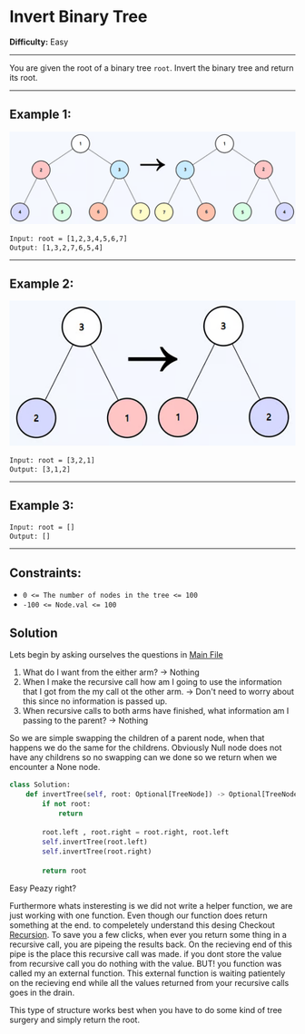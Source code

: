 # Invert Binary Tree

**Difficulty:** Easy

---

You are given the root of a binary tree `root`. Invert the binary tree and
return its root.

---

## Example 1:

![](./images/2025-07-18-08-54-22.png)

```
Input: root = [1,2,3,4,5,6,7]
Output: [1,3,2,7,6,5,4]
```

---

## Example 2:

![](./images/2025-07-18-08-55-02.png)

```
Input: root = [3,2,1]
Output: [3,1,2]
```

---

## Example 3:

```
Input: root = []
Output: []
```

---

## Constraints:

- `0 <= The number of nodes in the tree <= 100`
- `-100 <= Node.val <= 100`

## Solution

Lets begin by asking ourselves the questions in [Main File](README.md)

1. What do I want from the either arm? -> Nothing
2. When I make the recursive call how am I going to use the information that I
   got from the my call ot the other arm. -> Don't need to worry about this
   since no information is passed up.
3. When recursive calls to both arms have finished, what information am I
   passing to the parent? -> Nothing

So we are simple swapping the children of a parent node, when that happens we do
the same for the childrens. Obviously Null node does not have any childrens so
no swapping can we done so we return when we encounter a None node.

```python
class Solution:
    def invertTree(self, root: Optional[TreeNode]) -> Optional[TreeNode]:
        if not root:
            return

        root.left , root.right = root.right, root.left
        self.invertTree(root.left)
        self.invertTree(root.right)

        return root
```

Easy Peazy right?

Furthermore whats insteresting is we did not write a helper function, we are
just working with one function. Even though our function does return something
at the end. to compeletely understand this desing Checkout
[Recursion](../Recursion/README.md). To save you a few clicks, when ever you
return some thing in a recursive call, you are pipeing the results back. On the
recieving end of this pipe is the place this recursive call was made. if you
dont store the value from recursive call you do nothing with the value. BUT! you
function was called my an external function. This external function is waiting
patientely on the recieving end while all the values returned from your
recursive calls goes in the drain.

This type of structure works best when you have to do some kind of tree surgery
and simply return the root.
